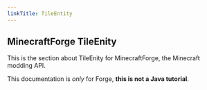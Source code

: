 ```yaml
---
linkTitle: TileEntity
---
```


<article class="docs-entry">
<h1 id="minecraftforge-documentation">MinecraftForge TileEnity</h1>
<p>This is the section about TileEnity for <a>MinecraftForge</a>, the Minecraft modding API.</p>
<p>This documentation is <em>only</em> for Forge, <strong>this is not a Java tutorial</strong>.</p>
</article>